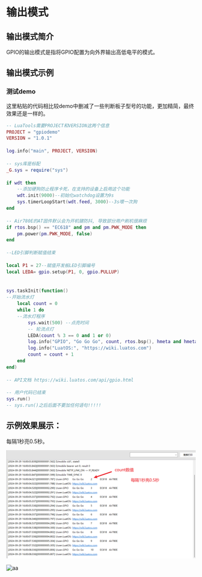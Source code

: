 # 输出模式

## 输出模式简介

GPIO的输出模式是指将GPIO配置为向外界输出高低电平的模式。

## 输出模式示例

### 测试demo

这里粘贴的代码相比较demo中删减了一些判断板子型号的功能，更加精简，最终效果还是一样的。

```lua
-- LuaTools需要PROJECT和VERSION这两个信息
PROJECT = "gpiodemo"
VERSION = "1.0.1"

log.info("main", PROJECT, VERSION)

-- sys库是标配
_G.sys = require("sys")

if wdt then
    --添加硬狗防止程序卡死，在支持的设备上启用这个功能
    wdt.init(9000)--初始化watchdog设置为9s
    sys.timerLoopStart(wdt.feed, 3000)--3s喂一次狗
end

-- Air780E的AT固件默认会为开机键防抖, 导致部分用户刷机很麻烦
if rtos.bsp() == "EC618" and pm and pm.PWK_MODE then
    pm.power(pm.PWK_MODE, false)
end

--LED引脚判断赋值结束

local P1 = 27--赋值开发板LED引脚编号
local LEDA= gpio.setup(P1, 0, gpio.PULLUP)


sys.taskInit(function()
--开始流水灯
    local count = 0
    while 1 do
    --流水灯程序
        sys.wait(500) --点亮时间
        -- 轮流点灯
        LEDA(count % 3 == 0 and 1 or 0)
        log.info("GPIO", "Go Go Go", count, rtos.bsp(), hmeta and hmeta.model() or "")
        log.info("LuatOS:", "https://wiki.luatos.com")
        count = count + 1
    end
end)

-- API文档 https://wiki.luatos.com/api/gpio.html

-- 用户代码已结束
sys.run()
-- sys.run()之后后面不要加任何语句!!!!!

```

## 示例效果展示：

每隔1秒亮0.5秒。

![aa](./image/basic_xiaoguozhanshi1.png)

![aa](./image/basic_xiaoguozhanshi1.gif)

